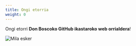 ```yaml
---
title: Ongi etorria
weight: 0
---
```


Ongi etorri **Don Boscoko GitHub ikastaroko web orrialdera**!

![Mila esker](http://www.quilezstamps.com/wp-content/uploads/2016/12/mila-esker.jpg)

